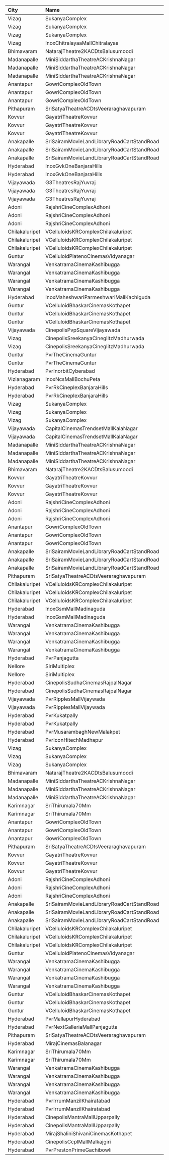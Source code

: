 | City           | Name                                       |  Time | Type        | Price | Capacity | Booked |
| :------------- | :----------------------------------------- | ----: | :---------- | ----: | -------: | -----: |
| Vizag          | SukanyaComplex                             | 10:30 | Balcony     |  112₹ |      259 |    130 |
| Vizag          | SukanyaComplex                             | 10:30 | FirstClass  |   67₹ |      124 |     62 |
| Vizag          | SukanyaComplex                             | 10:30 | SecondClass |   44₹ |       96 |     96 |
| Vizag          | InoxChitralayaaMallChitralayaa             | 11:00 | Executive   |  150₹ |       58 |      0 |
| Bhimavaram     | NatarajTheatre2KACDtsBalusumoodi           | 11:00 | FirstClass  |  120₹ |      220 |    110 |
| Madanapalle    | MiniSiddarthaTheatreACKrishnaNagar         | 11:00 | Reserved    |   70₹ |      210 |    105 |
| Madanapalle    | MiniSiddarthaTheatreACKrishnaNagar         | 11:00 | First       |   50₹ |      124 |     62 |
| Madanapalle    | MiniSiddarthaTheatreACKrishnaNagar         | 11:00 | Second      |   30₹ |       74 |     37 |
| Anantapur      | GowriComplexOldTown                        | 11:15 | Platinum    |  110₹ |      244 |    142 |
| Anantapur      | GowriComplexOldTown                        | 11:15 | Gold        |   70₹ |      134 |    134 |
| Anantapur      | GowriComplexOldTown                        | 11:15 | Silver      |   30₹ |      106 |    106 |
| Pithapuram     | SriSatyaTheatreACDtsVeeraraghavapuram      | 11:15 | FirstClass  |  100₹ |      249 |    164 |
| Kovvur         | GayatriTheatreKovvur                       | 11:15 | FirstClass  |  110₹ |      204 |    134 |
| Kovvur         | GayatriTheatreKovvur                       | 11:15 | SecondClass |   80₹ |      118 |    118 |
| Kovvur         | GayatriTheatreKovvur                       | 11:15 | ThirdClass  |   40₹ |       50 |     50 |
| Anakapalle     | SriSairamMovieLandLibraryRoadCartStandRoad | 11:20 | Balcony     |  112₹ |      279 |    140 |
| Anakapalle     | SriSairamMovieLandLibraryRoadCartStandRoad | 11:20 | SecondClass |   67₹ |       67 |     53 |
| Anakapalle     | SriSairamMovieLandLibraryRoadCartStandRoad | 11:20 | ThirdClass  |   44₹ |       94 |     80 |
| Hyderabad      | InoxGvkOneBanjaraHills                     | 11:25 | Executive   |  150₹ |      157 |      0 |
| Hyderabad      | InoxGvkOneBanjaraHills                     | 11:25 | Royal       |  250₹ |       11 |      0 |
| Vijayawada     | G3TheatresRajYuvraj                        | 11:25 | Recliner    |  200₹ |       14 |      6 |
| Vijayawada     | G3TheatresRajYuvraj                        | 11:25 | Gold        |  150₹ |      125 |     32 |
| Vijayawada     | G3TheatresRajYuvraj                        | 11:25 | Silver      |   75₹ |       21 |      0 |
| Adoni          | RajshriCineComplexAdhoni                   | 11:30 | Balcony     |  150₹ |       52 |     26 |
| Adoni          | RajshriCineComplexAdhoni                   | 11:30 | FirstClass  |  100₹ |      228 |    115 |
| Adoni          | RajshriCineComplexAdhoni                   | 11:30 | SecondClass |   60₹ |       76 |     39 |
| Chilakaluripet | VCelluloidsKRComplexChilakaluripet         | 11:40 | Gold        |  100₹ |      228 |    115 |
| Chilakaluripet | VCelluloidsKRComplexChilakaluripet         | 11:40 | Elite       |   70₹ |       95 |     48 |
| Chilakaluripet | VCelluloidsKRComplexChilakaluripet         | 11:40 | Executive   |   50₹ |       81 |     41 |
| Guntur         | VCelluloidPlatenoCinemasVidyanagar         | 11:45 | GoldClass   |  150₹ |      146 |     73 |
| Warangal       | VenkatramaCinemaKashibugga                 | 11:45 | BoxA        |  100₹ |       40 |     40 |
| Warangal       | VenkatramaCinemaKashibugga                 | 11:45 | BoxB        |  100₹ |       40 |     40 |
| Warangal       | VenkatramaCinemaKashibugga                 | 11:45 | Balcony     |  100₹ |      377 |    305 |
| Warangal       | VenkatramaCinemaKashibugga                 | 11:45 | DressCircle |   80₹ |      184 |    154 |
| Hyderabad      | InoxMaheshwariParmeshwariMallKachiguda     | 11:50 | Executive   |  150₹ |      127 |      0 |
| Guntur         | VCelluloidBhaskarCinemasKothapet           | 11:50 | Gold        |  110₹ |      264 |    194 |
| Guntur         | VCelluloidBhaskarCinemasKothapet           | 11:50 | Silver      |   60₹ |       64 |     56 |
| Guntur         | VCelluloidBhaskarCinemasKothapet           | 11:50 | Executive   |   40₹ |       48 |     32 |
| Vijayawada     | CinepolisPvpSquareVijayawada               | 12:00 | Normal      |  150₹ |      185 |     92 |
| Vizag          | CinepolisSreekanyaCineglitzMadhurwada      | 12:00 | Normal      |  138₹ |       38 |     19 |
| Vizag          | CinepolisSreekanyaCineglitzMadhurwada      | 12:00 | Executive   |  138₹ |      144 |     72 |
| Guntur         | PvrTheCinemaGuntur                         | 13:00 | Premium     |  250₹ |        7 |      7 |
| Guntur         | PvrTheCinemaGuntur                         | 13:00 | Deluxe      |  150₹ |       73 |     73 |
| Hyderabad      | PvrInorbitCyberabad                        | 13:00 | Classic     |  150₹ |      147 |      0 |
| Vizianagaram   | InoxNcsMallBochuPeta                       | 13:20 | Exclusive   |  150₹ |       98 |      0 |
| Hyderabad      | PvrRkCineplexBanjaraHills                  | 13:30 | Recliner    |  250₹ |       22 |      4 |
| Hyderabad      | PvrRkCineplexBanjaraHills                  | 13:30 | Classic     |  150₹ |      248 |     17 |
| Vizag          | SukanyaComplex                             | 13:45 | Balcony     |  112₹ |      259 |    130 |
| Vizag          | SukanyaComplex                             | 13:45 | FirstClass  |   67₹ |      124 |     62 |
| Vizag          | SukanyaComplex                             | 13:45 | SecondClass |   44₹ |       96 |     96 |
| Vijayawada     | CapitalCinemasTrendsetMallKalaNagar        | 13:50 | Gold        |  250₹ |       34 |     25 |
| Vijayawada     | CapitalCinemasTrendsetMallKalaNagar        | 13:50 | Executive   |  150₹ |      514 |    386 |
| Madanapalle    | MiniSiddarthaTheatreACKrishnaNagar         | 14:00 | Reserved    |   70₹ |      210 |    105 |
| Madanapalle    | MiniSiddarthaTheatreACKrishnaNagar         | 14:00 | First       |   50₹ |      124 |     62 |
| Madanapalle    | MiniSiddarthaTheatreACKrishnaNagar         | 14:00 | Second      |   30₹ |       74 |     37 |
| Bhimavaram     | NatarajTheatre2KACDtsBalusumoodi           | 14:15 | FirstClass  |  120₹ |      220 |    110 |
| Kovvur         | GayatriTheatreKovvur                       | 14:15 | FirstClass  |  110₹ |      204 |    134 |
| Kovvur         | GayatriTheatreKovvur                       | 14:15 | SecondClass |   80₹ |      118 |    118 |
| Kovvur         | GayatriTheatreKovvur                       | 14:15 | ThirdClass  |   40₹ |       50 |     50 |
| Adoni          | RajshriCineComplexAdhoni                   | 14:30 | Balcony     |  150₹ |       52 |     26 |
| Adoni          | RajshriCineComplexAdhoni                   | 14:30 | FirstClass  |  100₹ |      228 |    115 |
| Adoni          | RajshriCineComplexAdhoni                   | 14:30 | SecondClass |   60₹ |       76 |     39 |
| Anantapur      | GowriComplexOldTown                        | 14:30 | Platinum    |  110₹ |      244 |    140 |
| Anantapur      | GowriComplexOldTown                        | 14:30 | Gold        |   70₹ |      134 |    134 |
| Anantapur      | GowriComplexOldTown                        | 14:30 | Silver      |   30₹ |      106 |    106 |
| Anakapalle     | SriSairamMovieLandLibraryRoadCartStandRoad | 14:30 | Balcony     |  112₹ |      279 |    140 |
| Anakapalle     | SriSairamMovieLandLibraryRoadCartStandRoad | 14:30 | SecondClass |   67₹ |       67 |     53 |
| Anakapalle     | SriSairamMovieLandLibraryRoadCartStandRoad | 14:30 | ThirdClass  |   44₹ |       94 |     80 |
| Pithapuram     | SriSatyaTheatreACDtsVeeraraghavapuram      | 14:30 | FirstClass  |  100₹ |      249 |    164 |
| Chilakaluripet | VCelluloidsKRComplexChilakaluripet         | 14:40 | Gold        |  100₹ |      228 |    115 |
| Chilakaluripet | VCelluloidsKRComplexChilakaluripet         | 14:40 | Elite       |   70₹ |       95 |     48 |
| Chilakaluripet | VCelluloidsKRComplexChilakaluripet         | 14:40 | Executive   |   50₹ |       81 |     41 |
| Hyderabad      | InoxGsmMallMadinaguda                      | 15:00 | Executive   |  200₹ |      136 |      0 |
| Hyderabad      | InoxGsmMallMadinaguda                      | 15:00 | Royal       |  300₹ |        5 |      0 |
| Warangal       | VenkatramaCinemaKashibugga                 | 15:00 | BoxA        |  100₹ |       40 |     40 |
| Warangal       | VenkatramaCinemaKashibugga                 | 15:00 | BoxB        |  100₹ |       40 |     40 |
| Warangal       | VenkatramaCinemaKashibugga                 | 15:00 | Balcony     |  100₹ |      377 |    305 |
| Warangal       | VenkatramaCinemaKashibugga                 | 15:00 | DressCircle |   80₹ |      184 |    154 |
| Hyderabad      | PvrPanjagutta                              | 15:05 | Classic     |  150₹ |      141 |     16 |
| Nellore        | SiriMultiplex                              | 15:10 | GoldClass   |  100₹ |       55 |     28 |
| Nellore        | SiriMultiplex                              | 15:10 | SilverClass |   60₹ |       10 |      5 |
| Hyderabad      | CinepolisSudhaCinemasRajpalNagar           | 15:15 | Executive   |  150₹ |       71 |     16 |
| Hyderabad      | CinepolisSudhaCinemasRajpalNagar           | 15:15 | Normal      |  150₹ |       51 |      0 |
| Vijayawada     | PvrRipplesMallVijaywada                    | 15:50 | Classic     |  150₹ |       91 |      0 |
| Vijayawada     | PvrRipplesMallVijaywada                    | 15:50 | Recliner    |  250₹ |        7 |      0 |
| Hyderabad      | PvrKukatpally                              | 15:55 | Classic     |  150₹ |      232 |    232 |
| Hyderabad      | PvrKukatpally                              | 15:55 | Recliner    |  250₹ |       12 |     12 |
| Hyderabad      | PvrMusarambaghNewMalakpet                  | 16:10 | Classic     |  150₹ |      117 |      7 |
| Hyderabad      | PvrIconHitechMadhapur                      | 17:00 | Classic     |  150₹ |      143 |      0 |
| Vizag          | SukanyaComplex                             | 17:45 | Balcony     |  112₹ |      259 |    130 |
| Vizag          | SukanyaComplex                             | 17:45 | FirstClass  |   67₹ |      124 |     62 |
| Vizag          | SukanyaComplex                             | 17:45 | SecondClass |   44₹ |       96 |     96 |
| Bhimavaram     | NatarajTheatre2KACDtsBalusumoodi           | 18:00 | FirstClass  |  120₹ |      220 |    110 |
| Madanapalle    | MiniSiddarthaTheatreACKrishnaNagar         | 18:00 | Reserved    |   70₹ |      210 |    105 |
| Madanapalle    | MiniSiddarthaTheatreACKrishnaNagar         | 18:00 | First       |   50₹ |      124 |     62 |
| Madanapalle    | MiniSiddarthaTheatreACKrishnaNagar         | 18:00 | Second      |   30₹ |       74 |     37 |
| Karimnagar     | SriThirumala70Mm                           | 18:00 | Balcony     |  110₹ |      464 |    220 |
| Karimnagar     | SriThirumala70Mm                           | 18:00 | DressCircle |   80₹ |      120 |     66 |
| Anantapur      | GowriComplexOldTown                        | 18:15 | Platinum    |  110₹ |      244 |    140 |
| Anantapur      | GowriComplexOldTown                        | 18:15 | Gold        |   70₹ |      134 |    134 |
| Anantapur      | GowriComplexOldTown                        | 18:15 | Silver      |   30₹ |      106 |    106 |
| Pithapuram     | SriSatyaTheatreACDtsVeeraraghavapuram      | 18:15 | FirstClass  |  100₹ |      249 |    164 |
| Kovvur         | GayatriTheatreKovvur                       | 18:15 | FirstClass  |  110₹ |      204 |    134 |
| Kovvur         | GayatriTheatreKovvur                       | 18:15 | SecondClass |   80₹ |      118 |    118 |
| Kovvur         | GayatriTheatreKovvur                       | 18:15 | ThirdClass  |   40₹ |       50 |     50 |
| Adoni          | RajshriCineComplexAdhoni                   | 18:30 | Balcony     |  150₹ |       52 |     26 |
| Adoni          | RajshriCineComplexAdhoni                   | 18:30 | FirstClass  |  100₹ |      228 |    115 |
| Adoni          | RajshriCineComplexAdhoni                   | 18:30 | SecondClass |   60₹ |       76 |     39 |
| Anakapalle     | SriSairamMovieLandLibraryRoadCartStandRoad | 18:30 | Balcony     |  112₹ |      279 |    140 |
| Anakapalle     | SriSairamMovieLandLibraryRoadCartStandRoad | 18:30 | SecondClass |   67₹ |       67 |     53 |
| Anakapalle     | SriSairamMovieLandLibraryRoadCartStandRoad | 18:30 | ThirdClass  |   44₹ |       94 |     80 |
| Chilakaluripet | VCelluloidsKRComplexChilakaluripet         | 18:40 | Gold        |  100₹ |      228 |    115 |
| Chilakaluripet | VCelluloidsKRComplexChilakaluripet         | 18:40 | Elite       |   70₹ |       95 |     48 |
| Chilakaluripet | VCelluloidsKRComplexChilakaluripet         | 18:40 | Executive   |   50₹ |       81 |     41 |
| Guntur         | VCelluloidPlatenoCinemasVidyanagar         | 18:45 | GoldClass   |  150₹ |      146 |     73 |
| Warangal       | VenkatramaCinemaKashibugga                 | 18:45 | BoxA        |  100₹ |       40 |     40 |
| Warangal       | VenkatramaCinemaKashibugga                 | 18:45 | BoxB        |  100₹ |       40 |     40 |
| Warangal       | VenkatramaCinemaKashibugga                 | 18:45 | Balcony     |  100₹ |      377 |    305 |
| Warangal       | VenkatramaCinemaKashibugga                 | 18:45 | DressCircle |   80₹ |      184 |    154 |
| Guntur         | VCelluloidBhaskarCinemasKothapet           | 18:50 | Gold        |  110₹ |      264 |    194 |
| Guntur         | VCelluloidBhaskarCinemasKothapet           | 18:50 | Silver      |   60₹ |       64 |     56 |
| Guntur         | VCelluloidBhaskarCinemasKothapet           | 18:50 | Executive   |   40₹ |       48 |     32 |
| Hyderabad      | PvrMallapurHyderabad                       | 19:00 | Classic     |  150₹ |      201 |      0 |
| Hyderabad      | PvrNextGalleriaMallPanjagutta              | 19:30 | Classic     |  150₹ |      144 |     12 |
| Pithapuram     | SriSatyaTheatreACDtsVeeraraghavapuram      | 21:00 | FirstClass  |  100₹ |      249 |    164 |
| Hyderabad      | MirajCinemasBalanagar                      | 21:15 | Executive   |  150₹ |      143 |      4 |
| Karimnagar     | SriThirumala70Mm                           | 21:15 | Balcony     |  110₹ |      464 |    220 |
| Karimnagar     | SriThirumala70Mm                           | 21:15 | DressCircle |   80₹ |      120 |     66 |
| Warangal       | VenkatramaCinemaKashibugga                 | 22:00 | BoxA        |  100₹ |       40 |     40 |
| Warangal       | VenkatramaCinemaKashibugga                 | 22:00 | BoxB        |  100₹ |       40 |     40 |
| Warangal       | VenkatramaCinemaKashibugga                 | 22:00 | Balcony     |  100₹ |      377 |    305 |
| Warangal       | VenkatramaCinemaKashibugga                 | 22:00 | DressCircle |   80₹ |      184 |    154 |
| Hyderabad      | PvrIrrumManzilKhairatabad                  | 22:10 | Classic     |  150₹ |       94 |     14 |
| Hyderabad      | PvrIrrumManzilKhairatabad                  | 22:10 | Recliner    |  250₹ |       10 |      0 |
| Hyderabad      | CinepolisMantraMallUpparpally              | 22:10 | Normal      |  150₹ |      141 |      0 |
| Hyderabad      | CinepolisMantraMallUpparpally              | 22:10 | Vip         |  250₹ |       10 |      0 |
| Hyderabad      | MirajShaliniShivaniCinemasKothapet         | 22:10 | Executive   |  150₹ |       94 |      6 |
| Hyderabad      | CinepolisCcplMallMalkajgiri                | 22:15 | Executive   |  150₹ |      103 |      2 |
| Hyderabad      | PvrPrestonPrimeGachibowli                  | 22:30 | Classic     |  150₹ |      217 |      0 |